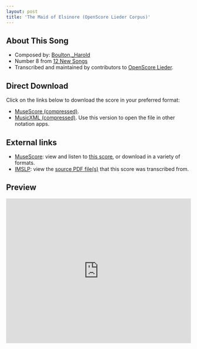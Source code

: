 ```yaml
---
layout: post
title: 'The Maid of Elsinore (OpenScore Lieder Corpus)'
---
```


## About This Song

- Composed by: [Boulton,_Harold](https://fourscoreandmore.org/openscore/lieder/Boulton,_Harold)
- Number 8 from [12 New Songs](https://fourscoreandmore.org/openscore/lieder/Boulton,_Harold/12_New_Songs)
- Transcribed and maintained by contributors to [OpenScore Lieder].

[OpenScore Lieder]: https://musescore.com/openscore-lieder-corpus

## Direct Download

Click on the links below to download the score in your preferred format:
- [MuseScore (compressed)](https://github.com/openscore/lieder/blob/main/scores/Boulton,_Harold/12_New_Songs/08_The_Maid_of_Elsinore/lc6409323.mscz?raw=true).
- [MusicXML (compressed)](https://github.com/openscore/lieder/blob/main/scores/Boulton,_Harold/12_New_Songs/08_The_Maid_of_Elsinore/lc6409323.mxl?raw=true). Use this version to open the file in other notation apps.

## External links

- [MuseScore]: view and listen to [this score][MuseScore], or download in a variety of formats.
- [IMSLP]: view the [source PDF file(s)][IMSLP] that this score was transcribed from.

[MuseScore]: https://musescore.com/score/6409323
[IMSLP]: https://imslp.org/wiki/Special:ReverseLookup/285334

## Preview

<iframe width="100%" height="394" src="https://musescore.com/openscore-lieder-corpus/scores/6409323/embed" frameborder="0" allowfullscreen allow="autoplay; fullscreen"></iframe>
